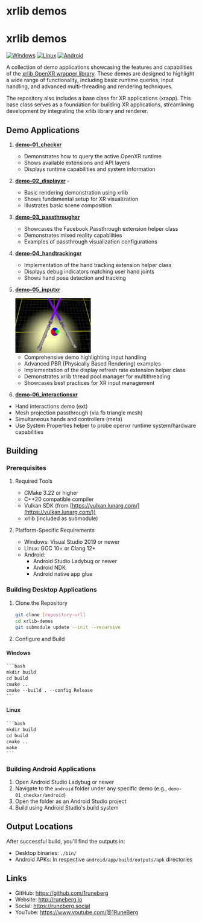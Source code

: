 
# xrlib demos
# xrlib demos
[![Windows](https://github.com/1runeberg/xrlib-demos/actions/workflows/windows_builds.yml/badge.svg)](https://github.com/1runeberg/xrlib-demos/actions/workflows/windows_builds.yml)
[![Linux](https://github.com/1runeberg/xrlib-demos/actions/workflows/ubuntu_builds.yml/badge.svg)](https://github.com/1runeberg/xrlib-demos/actions/workflows/ubuntu_builds.yml)
[![Android](https://github.com/1runeberg/xrlib-demos/actions/workflows/android_builds.yml/badge.svg)](https://github.com/1runeberg/xrlib-demos/actions/workflows/android_builds.yml)

A collection of demo applications showcasing the features and capabilities of the [xrlib OpenXR wrapper library](https://github.com/1runeberg/xrlib). These demos are designed to highlight a wide range of functionality, including basic runtime queries, input handling, and advanced multi-threading and rendering techniques.

The repository also includes a base class for XR applications (xrapp). This base class serves as a foundation for building XR applications, streamlining development by integrating the xrlib library and renderer.

## Demo Applications

1. [**demo-01_checkxr**](https://github.com/1runeberg/xrlib-demos/tree/main/demo-01_checkxr) 

   - Demonstrates how to query the active OpenXR runtime
   - Shows available extensions and API layers
   - Displays runtime capabilities and system information

2. [**demo-02_displayxr**](https://github.com/1runeberg/xrlib-demos/tree/main/demo-02_displayxr) -

   - Basic rendering demonstration using xrlib
   - Shows fundamental setup for XR visualization
   - Illustrates basic scene composition

3. [**demo-03_passthroughxr**](https://github.com/1runeberg/xrlib-demos/tree/main/demo-03_passthroughxr) 
   - Showcases the Facebook Passthrough extension helper class
   - Demonstrates mixed reality capabilities
   - Examples of passthrough visualization configurations

4. [**demo-04_handtrackingxr**](https://github.com/1runeberg/xrlib-demos/tree/main/demo-04_handtrackingxr) 
   - Implementation of the hand tracking extension helper class
   - Displays debug indicators matching user hand joints
   - Shows hand pose detection and tracking

5. [**demo-05_inputxr**](https://github.com/1runeberg/xrlib-demos/tree/main/demo-05_inputxr)

   <img src="images/demo-05_inputxr_thumb.png" alt="inputxr" width="200" />

   - Comprehensive demo highlighting input handling
   - Advanced PBR (Physically Based Rendering) examples
   - Implementation of the display refresh rate extension helper class
   - Demonstrates xrlib thread pool manager for multithreading
   - Showcases best practices for XR input management

6. [**demo-06_interactionsxr**](https://github.com/1runeberg/xrlib-demos/tree/main/demo-06_interactionsxr)
 - Hand interactions demo (ext)
 - Mesh projection passthrough (via fb triangle mesh)
 - Simultaneous hands and controllers (meta)
 - Use System Properties helper to probe openxr runtime system/hardware capabilities
 
## Building

### Prerequisites

1. Required Tools
    - CMake 3.22 or higher
    - C++20 compatible compiler
    - Vulkan SDK (from [https://vulkan.lunarg.com/](https://vulkan.lunarg.com/))
    - xrlib (included as submodule)

2. Platform-Specific Requirements
    - Windows: Visual Studio 2019 or newer
    - Linux: GCC 10+ or Clang 12+
    - Android: 
        - Android Studio Ladybug or newer
        - Android NDK
        - Android native app glue

### Building Desktop Applications

1. Clone the Repository
    ```bash
    git clone [repository-url]
    cd xrlib-demos
    git submodule update --init --recursive
    ```

2. Configure and Build

#### Windows
    ```bash
    mkdir build
    cd build
    cmake ..
    cmake --build . --config Release
    ```

#### Linux
    ```bash
    mkdir build
    cd build
    cmake ..
    make
    ```

### Building Android Applications

1. Open Android Studio Ladybug or newer
2. Navigate to the `android` folder under any specific demo (e.g., `demo-01_checkxr/android`)
3. Open the folder as an Android Studio project
4. Build using Android Studio's build system

## Output Locations

After successful build, you'll find the outputs in:
- Desktop binaries: `./bin/`
- Android APKs: In respective `android/app/build/outputs/apk` directories

## Links

- GitHub: https://github.com/1runeberg
- Website: http://runeberg.io
- Social: https://runeberg.social
- YouTube: https://www.youtube.com/@1RuneBerg
